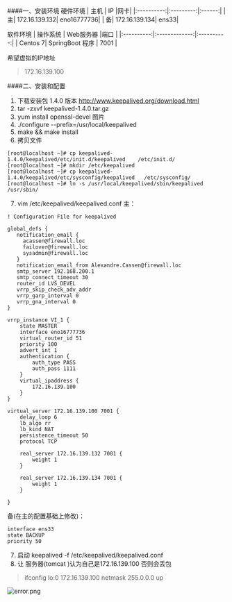 ####一、安装环境
硬件环境
| 主机   |      IP       |网卡|
|:----------:|:---------:|:------:|
| 主|  172.16.139.132| eno16777736|
| 备|    172.16.139.134| ens33|


软件环境
| 操作系统   |      Web服务器  |端口    |
|:----------:|:-------------:|:----------:|
| Centos 7|  SpringBoot 程序 | 7001 |

希望虚拟的IP地址
> 172.16.139.100

####二、安装和配置

1. 下载安装包 1.4.0 版本 http://www.keepalived.org/download.html
2. tar -zxvf keepalived-1.4.0.tar.gz
3. yum install openssl-devel
图片
4. ./configure --prefix=/usr/local/keepalived
5. make && make install
6. 拷贝文件
````
[root@localhost ~]# cp keepalived-1.4.0/keepalived/etc/init.d/keepalived    /etc/init.d/ 
[root@localhost ~]# mkdir /etc/keepalived
[root@localhost ~]# cp keepalived-1.4.0/keepalived/etc/sysconfig/keepalived   /etc/sysconfig/  
[root@localhost ~]# ln -s /usr/local/keepalived/sbin/keepalived  /usr/sbin/
````
7. vim /etc/keepalived/keepalived.conf
主：
```
! Configuration File for keepalived

global_defs {
   notification_email {
     acassen@firewall.loc
     failover@firewall.loc
     sysadmin@firewall.loc
   }
   notification_email_from Alexandre.Cassen@firewall.loc
   smtp_server 192.168.200.1
   smtp_connect_timeout 30
   router_id LVS_DEVEL
   vrrp_skip_check_adv_addr
   vrrp_garp_interval 0
   vrrp_gna_interval 0
}

vrrp_instance VI_1 {
    state MASTER
    interface eno16777736
    virtual_router_id 51
    priority 100
    advert_int 1
    authentication {
        auth_type PASS
        auth_pass 1111
    }
    virtual_ipaddress {
        172.16.139.100
    }
}

virtual_server 172.16.139.100 7001 {
    delay_loop 6
    lb_algo rr
    lb_kind NAT
    persistence_timeout 50
    protocol TCP

    real_server 172.16.139.132 7001 {
        weight 1
    }

    real_server 172.16.139.134 7001 {
        weight 1
    }

}
```
备(在主的配置基础上修改)：
```
interface ens33
state BACKUP
priority 50
```
7. 启动 keepalived -f /etc/keepalived/keepalived.conf
8. 让 服务器(tomcat )认为自己是172.16.139.100 否则会丢包
>ifconfig lo:0 172.16.139.100 netmask 255.0.0.0 up

 ![error.png](https://upload-images.jianshu.io/upload_images/1697198-0821ede160b3c1eb.png?imageMogr2/auto-orient/strip%7CimageView2/2/w/520)
